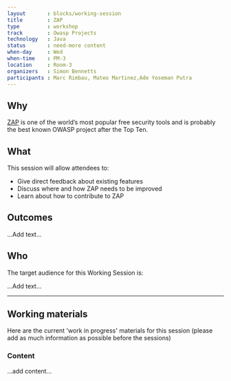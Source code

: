 ```yaml
---
layout       : blocks/working-session
title        : ZAP
type         : workshop
track        : Owasp Projects
technology   : Java
status       : need-more content
when-day     : Wed
when-time    : PM-3
location     : Room-3
organizers   : Simon Bennetts
participants : Marc Rimbau, Mateo Martinez,Ade Yoseman Putra
---
```


## Why

[ZAP](https://www.owasp.org/index.php/OWASP_Zed_Attack_Proxy_Project) is one of the world’s most popular free security tools and is probably the best known OWASP project after the Top Ten.

## What

This session will allow attendees to:
* Give direct feedback about existing features
* Discuss where and how ZAP needs to be improved
* Learn about how to contribute to ZAP

## Outcomes

...Add text...

## Who

The target audience for this Working Session is:

...Add text...

--- 

## Working materials

Here are the current 'work in progress' materials for this session (please add as much information as possible before the sessions)

### Content

...add content...
